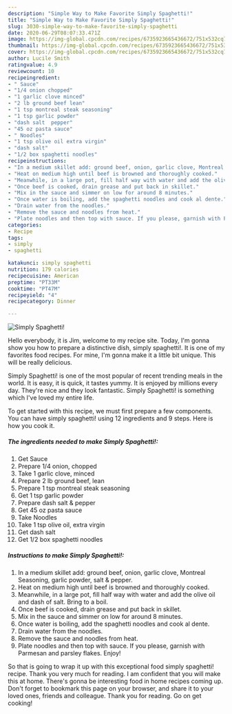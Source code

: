 ```yaml
---
description: "Simple Way to Make Favorite Simply Spaghetti!"
title: "Simple Way to Make Favorite Simply Spaghetti!"
slug: 3030-simple-way-to-make-favorite-simply-spaghetti
date: 2020-06-29T08:07:33.471Z
image: https://img-global.cpcdn.com/recipes/6735923665436672/751x532cq70/simply-spaghetti-recipe-main-photo.jpg
thumbnail: https://img-global.cpcdn.com/recipes/6735923665436672/751x532cq70/simply-spaghetti-recipe-main-photo.jpg
cover: https://img-global.cpcdn.com/recipes/6735923665436672/751x532cq70/simply-spaghetti-recipe-main-photo.jpg
author: Lucile Smith
ratingvalue: 4.9
reviewcount: 10
recipeingredient:
- " Sauce"
- "1/4 onion chopped"
- "1 garlic clove minced"
- "2 lb ground beef lean"
- "1 tsp montreal steak seasoning"
- "1 tsp garlic powder"
- "dash salt  pepper"
- "45 oz pasta sauce"
- " Noodles"
- "1 tsp olive oil extra virgin"
- "dash salt"
- "1/2 box spaghetti noodles"
recipeinstructions:
- "In a medium skillet add: ground beef, onion, garlic clove, Montreal Seasoning, garlic powder, salt &amp; pepper."
- "Heat on medium high until beef is browned and thoroughly cooked."
- "Meanwhile, in a large pot, fill half way with water and add the olive oil and dash of salt. Bring to a boil."
- "Once beef is cooked, drain grease and put back in skillet."
- "Mix in the sauce and simmer on low for around 8 minutes."
- "Once water is boiling, add the spaghetti noodles and cook al dente."
- "Drain water from the noodles."
- "Remove the sauce and noodles from heat."
- "Plate noodles and then top with sauce. If you please, garnish with Parmesan and parsley flakes. Enjoy!"
categories:
- Recipe
tags:
- simply
- spaghetti

katakunci: simply spaghetti 
nutrition: 179 calories
recipecuisine: American
preptime: "PT33M"
cooktime: "PT47M"
recipeyield: "4"
recipecategory: Dinner

---
```



![Simply Spaghetti!](https://img-global.cpcdn.com/recipes/6735923665436672/751x532cq70/simply-spaghetti-recipe-main-photo.jpg)

Hello everybody, it is Jim, welcome to my recipe site. Today, I'm gonna show you how to prepare a distinctive dish, simply spaghetti!. It is one of my favorites food recipes. For mine, I'm gonna make it a little bit unique. This will be really delicious.



Simply Spaghetti! is one of the most popular of recent trending meals in the world. It is easy, it is quick, it tastes yummy. It is enjoyed by millions every day. They're nice and they look fantastic. Simply Spaghetti! is something which I've loved my entire life.


To get started with this recipe, we must first prepare a few components. You can have simply spaghetti! using 12 ingredients and 9 steps. Here is how you cook it.

<!--inarticleads1-->

##### The ingredients needed to make Simply Spaghetti!:

1. Get  Sauce
1. Prepare 1/4 onion, chopped
1. Take 1 garlic clove, minced
1. Prepare 2 lb ground beef, lean
1. Prepare 1 tsp montreal steak seasoning
1. Get 1 tsp garlic powder
1. Prepare dash salt &amp; pepper
1. Get 45 oz pasta sauce
1. Take  Noodles
1. Take 1 tsp olive oil, extra virgin
1. Get dash salt
1. Get 1/2 box spaghetti noodles




<!--inarticleads2-->

##### Instructions to make Simply Spaghetti!:

1. In a medium skillet add: ground beef, onion, garlic clove, Montreal Seasoning, garlic powder, salt &amp; pepper.
1. Heat on medium high until beef is browned and thoroughly cooked.
1. Meanwhile, in a large pot, fill half way with water and add the olive oil and dash of salt. Bring to a boil.
1. Once beef is cooked, drain grease and put back in skillet.
1. Mix in the sauce and simmer on low for around 8 minutes.
1. Once water is boiling, add the spaghetti noodles and cook al dente.
1. Drain water from the noodles.
1. Remove the sauce and noodles from heat.
1. Plate noodles and then top with sauce. If you please, garnish with Parmesan and parsley flakes. Enjoy!




So that is going to wrap it up with this exceptional food simply spaghetti! recipe. Thank you very much for reading. I am confident that you will make this at home. There's gonna be interesting food in home recipes coming up. Don't forget to bookmark this page on your browser, and share it to your loved ones, friends and colleague. Thank you for reading. Go on get cooking!
